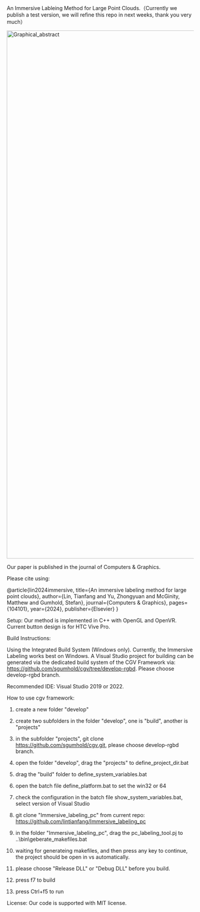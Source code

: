 An Immersive Lableing Method for Large Point Clouds.（Currently we publish a test version, we will refine this repo in next weeks, thank you very much）

<img width="1424" alt="Graphical_abstract" src="https://github.com/user-attachments/assets/e60ef5e1-9d7f-4328-a0c6-1289a146684a">


Our paper is published in the journal of Computers & Graphics.

Please cite using:

@article{lin2024immersive,
  title={An immersive labeling method for large point clouds},
  author={Lin, Tianfang and Yu, Zhongyuan and McGinity, Matthew and Gumhold, Stefan},
  journal={Computers \& Graphics},
  pages={104101},
  year={2024},
  publisher={Elsevier}
}

Setup: Our method is implemented in C++ with OpenGL and OpenVR. Current button design is for HTC Vive Pro.

Build Instructions:

Using the Integrated Build System (Windows only). Currently, the Immersive Labeling works best on Windows. A Visual Studio project for building can be generated via the dedicated build system of the CGV Framework via: https://github.com/sgumhold/cgv/tree/develop-rgbd. Please choose develop-rgbd branch.

Recommended IDE: Visual Studio 2019 or 2022.

How to use cgv framework:
1. create a new folder "develop"
2. create two subfolders in the folder "develop", one is "build", another is "projects"
3. in the subfolder "projects", git clone https://github.com/sgumhold/cgv.git, please choose develop-rgbd branch.
4. open the folder "develop", drag the "projects" to define_project_dir.bat
5. drag the "build" folder to define_system_variables.bat
6. open the batch file define_platform.bat to set the win32 or 64
7. check the configuration in the batch file show_system_variables.bat, select version of Visual Studio

8. git clone "Immersive_labeling_pc" from current repo: https://github.com/lintianfang/Immersive_labeling_pc
9. in the folder "Immersive_labeling_pc", drag the pc_labeling_tool.pj to ..\bin\geberate_makefiles.bat
10. waiting for generateing makefiles, and then press any key to continue, the project should be open in vs automatically.
11. please choose "Release DLL" or "Debug DLL" before you build.
12. press f7 to build
13. press Ctrl+f5 to run

License: Our code is supported with MIT license.

